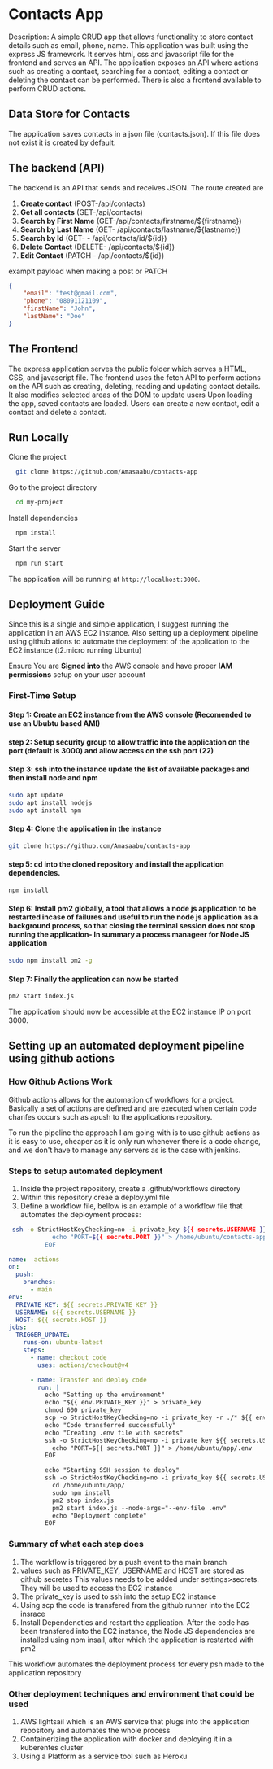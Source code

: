 
# Contacts App
Description: A simple CRUD app that allows functionality to store contact details such as email, phone, name.
This application was built using the express JS framework. It serves  html, css and javascript file for the frontend and serves an API.
The application exposes an API where actions such as creating a contact, searching for a contact, editing a contact or deleting the contact can be performed.
There is also a frontend available to perform CRUD actions. 

## Data Store for Contacts
The application saves contacts in a json file (contacts.json). If this file does not exist it is created by default.

## The backend (API)
The backend is an API that sends and receives JSON. The route created are
1. **Create contact** (POST-/api/contacts)
2. **Get all contacts** (GET-/api/contacts)
3. **Search by First Name** (GET-/api/contacts/firstname/${firstname})
4. **Search by Last Name** (GET- /api/contacts/lastname/${lastname})
5. **Search by Id** (GET- - /api/contacts/id/${id})
6. **Delete Contact** (DELETE- /api/contacts/${id})
7. **Edit Contact** (PATCH - /api/contacts/${id})

examplt payload when making a post or PATCH
```json
{
    "email": "test@gmail.com",
    "phone": "08091121109",
    "firstName": "John",
    "lastName": "Doe"
}

```

## The Frontend
The express application serves the public folder which serves a HTML, CSS, and javascript file. The frontend uses the fetch API to perform actions on the API such as creating, deleting, reading and updating contact details. It also modifies selected areas of the DOM to update users
Upon loading the app, saved contacts are loaded. Users can create a new contact, edit a contact and delete a contact.

## Run Locally

Clone the project

```bash
  git clone https://github.com/Amasaabu/contacts-app
```

Go to the project directory

```bash
  cd my-project
```

Install dependencies

```bash
  npm install
```

Start the server

```bash
  npm run start
```

The application will be running at `http://localhost:3000`.
## Deployment Guide

Since this is a single and simple application, I suggest running the application in an AWS EC2 instance. Also setting up a deployment pipeline using github ations to automate the deployment of the application to the EC2 instance (t2.micro running Ubuntu)

Ensure You are **Signed into** the AWS console and have proper **IAM permissions** setup on your user account

### First-Time Setup
#### Step 1: Create an EC2 instance from the AWS console (Recomended to use an Ububtu based AMI)
#### step 2: Setup security group to allow traffic into the application on the port (default is 3000) and allow access on the ssh port (22)
#### Step 3: ssh into the instance update the list of available packages and then install node and npm
```bash
sudo apt update
sudo apt install nodejs
sudo apt install npm
```
#### Step 4: Clone the application in the instance
```bash
git clone https://github.com/Amasaabu/contacts-app
```
#### step 5: cd into the cloned repository and install the application dependencies.
```bash
npm install
```

#### Step 6: Install pm2 globally, a tool that allows a node js application to be restarted incase of failures and useful to run the node js application as a background process, so that closing the terminal session does not stop running the application- In summary a process manageer for Node JS application
```bash
sudo npm install pm2 -g
```
#### Step 7: Finally the application can now be started 
```bash
pm2 start index.js
```
The application should now be accessible at the EC2 instance IP on port 3000.

## Setting up an automated deployment pipeline using github actions


### How Github Actions Work
Github actions allows for the automation of workflows for a project. Basically a set of actions are defined and are executed when certain code chanfes occurs such as  apush to the applications repository. 

To run the pipeline the approach I am going with is to use github actions as it is easy to use, cheaper as it is only run whenever there is a code change, and we don't have to manage any servers as is the case with jenkins.
### Steps to setup automated deployment
1. Inside the project repository, create a .github/workflows directory
2. Within this repository creae a deploy.yml file
3. Define a workflow file, bellow is an example of a workflow file that automates the deployment process:
```bash
 ssh -o StrictHostKeyChecking=no -i private_key ${{ secrets.USERNAME }}@${{ secrets.HOST }} << EOF
            echo "PORT=${{ secrets.PORT }}" > /home/ubuntu/contacts-app/.env
          EOF
```

``` yaml
name:  actions
on:
  push:
    branches:
      - main
env:
  PRIVATE_KEY: ${{ secrets.PRIVATE_KEY }}
  USERNAME: ${{ secrets.USERNAME }}
  HOST: ${{ secrets.HOST }}
jobs:
  TRIGGER_UPDATE:
    runs-on: ubuntu-latest
    steps:
      - name: checkout code
        uses: actions/checkout@v4

      - name: Transfer and deploy code
        run: |
          echo "Setting up the environment"
          echo "${{ env.PRIVATE_KEY }}" > private_key 
          chmod 600 private_key
          scp -o StrictHostKeyChecking=no -i private_key -r ./* ${{ env.USERNAME }}@${{ env.HOST }}:/home/ubuntu/api
          echo "Code transferred successfully"
          echo "Creating .env file with secrets"
          ssh -o StrictHostKeyChecking=no -i private_key ${{ secrets.USERNAME }}@${{ secrets.HOST }} << EOF
            echo "PORT=${{ secrets.PORT }}" > /home/ubuntu/app/.env
          EOF

          echo "Starting SSH session to deploy"
          ssh -o StrictHostKeyChecking=no -i private_key ${{ secrets.USERNAME }}@${{ secrets.HOST }} << EOF
            cd /home/ubuntu/app/
            sudo npm install
            pm2 stop index.js
            pm2 start index.js --node-args="--env-file .env"
            echo "Deployment complete"
          EOF
```
### Summary of what each step does
1. The workflow is triggered by a push event to the main branch
2. values such as PRIVATE_KEY, USERNAME and HOST are stored as github secretes This values needs to be added under settings>secrets. They will be used to access the EC2 instance
3. The private_key is used to ssh into the setup EC2 instance
4. Using scp the code is transfered from the github runner into the EC2 insrace
5. Install Dependencties and restart the application. After the code has been transfered into the EC2 instance, the Node JS dependencies are installed using npm insall, after which the application is restarted with pm2

This workflow automates the deployment process for every psh made to the application repository

### Other deployment techniques and environment that could be used
1. AWS lightsail which is an AWS service that plugs into the application repository and automates the whole process
2. Containerizing the application with docker and deploying it in a kuberentes cluster
3. Using a Platform as a service tool such as Heroku